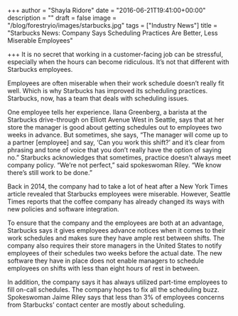 +++
author = "Shayla Ridore"
date = "2016-06-21T19:41:00+00:00"
description = ""
draft = false
image = "/blog/forestryio/images/starbucks.jpg"
tags = ["Industry News"]
title = "Starbucks News: Company Says Scheduling Practices Are Better, Less Miserable Employees"

+++
It is no secret that working in a customer-facing job can be stressful, especially when the hours can become ridiculous. It’s not that different with Starbucks employees.

Employees are often miserable when their work schedule doesn’t really fit well. Which is why Starbucks has improved its scheduling practices. Starbucks, now, has a team that deals with scheduling issues.

One employee tells her experience. Ilana Greenberg, a barista at the Starbucks drive-through on Elliott Avenue West in Seattle, says that at her store the manager is good about getting schedules out to employees two weeks in advance. But sometimes, she says, “The manager will come up to a partner [employee] and say, ‘Can you work this shift?’ and it’s clear from phrasing and tone of voice that you don’t really have the option of saying no.” Starbucks acknowledges that sometimes, practice doesn’t always meet company policy. “We’re not perfect,” said spokeswoman Riley. “We know there’s still work to be done.”

Back in 2014, the company had to take a lot of heat after a New York Times article revealed that Starbucks employees were miserable. However, Seattle Times reports that the coffee company has already changed its ways with new policies and software integration.

To ensure that the company and the employees are both at an advantage, Starbucks says it gives employees advance notices when it comes to their work schedules and makes sure they have ample rest between shifts. The company also requires their store managers in the United States to notify employees of their schedules two weeks before the actual date. The new software they have in place does not enable managers to schedule employees on shifts with less than eight hours of rest in between.

In addition, the company says it has always utilized part-time employees to fill on-call schedules. The company hopes to fix all the scheduling buzz. Spokeswoman Jaime Riley says that less than 3% of employees concerns from Starbucks’ contact center are mostly about scheduling.